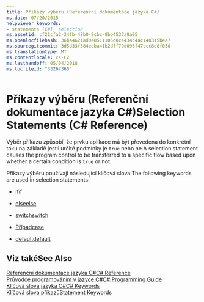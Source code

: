 ```yaml
---
title: Příkazy výběru (Referenční dokumentace jazyka C#)
ms.date: 07/20/2015
helpviewer_keywords:
- statements [C#], selection
ms.assetid: cf21cfa2-34fb-48b0-9cbc-8bb4537a9a05
ms.openlocfilehash: 36ba4621ad0e8511105d8ce434c4ac140315bea7
ms.sourcegitcommit: 3d5d33f384eeba41b2dff79d096f47ccc8d8f03d
ms.translationtype: MT
ms.contentlocale: cs-CZ
ms.lasthandoff: 05/04/2018
ms.locfileid: "33267365"
---
```

# <a name="selection-statements-c-reference"></a><span data-ttu-id="8d148-102">Příkazy výběru (Referenční dokumentace jazyka C#)</span><span class="sxs-lookup"><span data-stu-id="8d148-102">Selection Statements (C# Reference)</span></span>
<span data-ttu-id="8d148-103">Výběr příkazu způsobí, že prvku aplikace má být převedena do konkrétní toku na základě jestli určité podmínky je `true` nebo ne.</span><span class="sxs-lookup"><span data-stu-id="8d148-103">A selection statement causes the program control to be transferred to a specific flow based upon whether a certain condition is `true` or not.</span></span>  
  
 <span data-ttu-id="8d148-104">Příkazy výběru používají následující klíčová slova:</span><span class="sxs-lookup"><span data-stu-id="8d148-104">The following keywords are used in selection statements:</span></span>  
  
-   [<span data-ttu-id="8d148-105">if</span><span class="sxs-lookup"><span data-stu-id="8d148-105">if</span></span>](../../../csharp/language-reference/keywords/if-else.md)  
  
-   [<span data-ttu-id="8d148-106">else</span><span class="sxs-lookup"><span data-stu-id="8d148-106">else</span></span>](../../../csharp/language-reference/keywords/if-else.md)  
  
-   [<span data-ttu-id="8d148-107">switch</span><span class="sxs-lookup"><span data-stu-id="8d148-107">switch</span></span>](../../../csharp/language-reference/keywords/switch.md)  
  
-   [<span data-ttu-id="8d148-108">Případ</span><span class="sxs-lookup"><span data-stu-id="8d148-108">case</span></span>](../../../csharp/language-reference/keywords/switch.md)  
  
-   [<span data-ttu-id="8d148-109">default</span><span class="sxs-lookup"><span data-stu-id="8d148-109">default</span></span>](../../../csharp/language-reference/keywords/switch.md)  

## <a name="see-also"></a><span data-ttu-id="8d148-110">Viz také</span><span class="sxs-lookup"><span data-stu-id="8d148-110">See Also</span></span>  
 [<span data-ttu-id="8d148-111">Referenční dokumentace jazyka C#</span><span class="sxs-lookup"><span data-stu-id="8d148-111">C# Reference</span></span>](../../../csharp/language-reference/index.md)  
 [<span data-ttu-id="8d148-112">Průvodce programováním v jazyce C#</span><span class="sxs-lookup"><span data-stu-id="8d148-112">C# Programming Guide</span></span>](../../../csharp/programming-guide/index.md)  
 [<span data-ttu-id="8d148-113">Klíčová slova jazyka C#</span><span class="sxs-lookup"><span data-stu-id="8d148-113">C# Keywords</span></span>](../../../csharp/language-reference/keywords/index.md)  
 [<span data-ttu-id="8d148-114">Klíčová slova příkazů</span><span class="sxs-lookup"><span data-stu-id="8d148-114">Statement Keywords</span></span>](../../../csharp/language-reference/keywords/statement-keywords.md)
